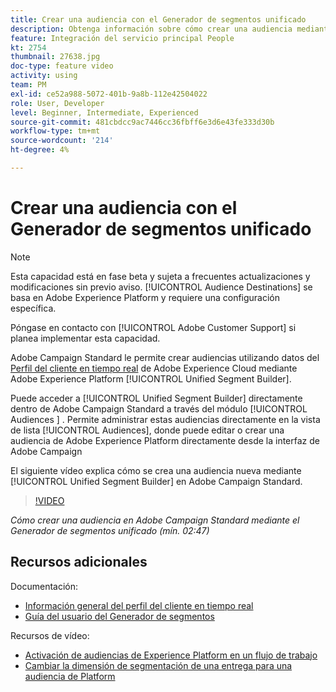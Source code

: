```yaml
---
title: Crear una audiencia con el Generador de segmentos unificado
description: Obtenga información sobre cómo crear una audiencia mediante el Generador de segmentos unificados
feature: Integración del servicio principal People
kt: 2754
thumbnail: 27638.jpg
doc-type: feature video
activity: using
team: PM
exl-id: ce52a988-5072-401b-9a8b-112e42504022
role: User, Developer
level: Beginner, Intermediate, Experienced
source-git-commit: 481cbdcc9ac7446cc36fbff6e3d6e43fe333d30b
workflow-type: tm+mt
source-wordcount: '214'
ht-degree: 4%

---
```


# Crear una audiencia con el Generador de segmentos unificado

>[!NOTE]
>
>Esta capacidad está en fase beta y sujeta a frecuentes actualizaciones y modificaciones sin previo aviso. [!UICONTROL Audience Destinations] se basa en Adobe Experience Platform y requiere una configuración específica.
>
>Póngase en contacto con [!UICONTROL Adobe Customer Support] si planea implementar esta capacidad.

Adobe Campaign Standard le permite crear audiencias utilizando datos del [Perfil del cliente en tiempo real](https://experienceleague.adobe.com/docs/platform-learn/tutorials/profiles/understanding-the-real-time-customer-profile.html?lang=en) de Adobe Experience Cloud mediante Adobe Experience Platform [!UICONTROL Unified Segment Builder].

Puede acceder a [!UICONTROL Unified Segment Builder] directamente dentro de Adobe Campaign Standard a través del módulo [!UICONTROL Audiences ] . Permite administrar estas audiencias directamente en la vista de lista [!UICONTROL Audiences], donde puede editar o crear una audiencia de Adobe Experience Platform directamente desde la interfaz de Adobe Campaign

El siguiente vídeo explica cómo se crea una audiencia nueva mediante [!UICONTROL Unified Segment Builder] en Adobe Campaign Standard.

>[!VIDEO](https://video.tv.adobe.com/v/27638?quality=12)

*Cómo crear una audiencia en Adobe Campaign Standard mediante el Generador de segmentos unificado (mín. 02:47)*

## Recursos adicionales

Documentación:

* [Información general del perfil del cliente en tiempo real](https://experienceleague.adobe.com/docs/experience-platform/landing/home.html)
* [Guía del usuario del Generador de segmentos](https://experienceleague.adobe.com/docs/experience-platform/landing/home.html)

Recursos de vídeo:

* [Activación de audiencias de Experience Platform en un flujo de trabajo](/help/profiles-and-audiences/audience-destinations/activating-aep-audiences.md)
* [Cambiar la dimensión de segmentación de una entrega para una audiencia de Platform](/help/profiles-and-audiences/audience-destinations/changing-targeting-dimension.md)
